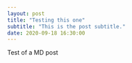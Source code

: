 ```yaml
---
layout: post
title: "Testing this one"
subtitle: "This is the post subtitle."
date: 2020-09-18 16:30:00
---
```


Test of a MD post